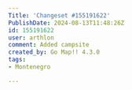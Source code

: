 ```yaml
---
Title: 'Changeset #155191622'
PublishDate: 2024-08-13T11:48:26Z
id: 155191622
user: arthlon
comment: Added campsite
created_by: Go Map!! 4.3.0
tags:
- Montenegro

---
```

